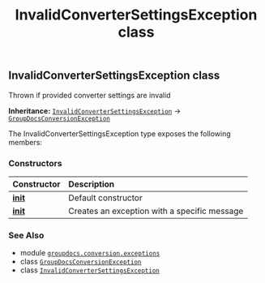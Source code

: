 ﻿---
title: InvalidConverterSettingsException class
second_title: GroupDocs.Conversion for Python via .NET API References
description: 
type: docs
weight: 80
url: /python-net/groupdocs.conversion.exceptions/invalidconvertersettingsexception/
is_root: false
---

## InvalidConverterSettingsException class

Thrown if provided converter settings are invalid



**Inheritance:** [`InvalidConverterSettingsException`](/conversion/python-net/groupdocs.conversion.exceptions/invalidconvertersettingsexception) → 
[`GroupDocsConversionException`](/conversion/python-net/groupdocs.conversion.exceptions/groupdocsconversionexception)



The InvalidConverterSettingsException type exposes the following members:

### Constructors
| Constructor | Description |
| :- | :- |
| [__init__](/conversion/python-net/groupdocs.conversion.exceptions/invalidconvertersettingsexception/__init__/#) | Default constructor |
| [__init__](/conversion/python-net/groupdocs.conversion.exceptions/invalidconvertersettingsexception/__init__/#str) | Creates an exception with a specific message |



### See Also
* module [`groupdocs.conversion.exceptions`](..)
* class [`GroupDocsConversionException`](/conversion/python-net/groupdocs.conversion.exceptions/groupdocsconversionexception)
* class [`InvalidConverterSettingsException`](/conversion/python-net/groupdocs.conversion.exceptions/invalidconvertersettingsexception)
